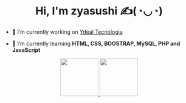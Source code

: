 <h1 align="center">Hi, I'm zyasushi ✍(◔◡◔)</h1>

- 🔭 I’m currently working on [Ydeal Tecnologia](https://www.ydealtecnologia.com.br/)

- 🌱 I’m currently learning **HTML, CSS, BOOSTRAP, MySQL, PHP and JavaScript**

<div align="center">
    <a href="https://github.com/zyasuhsi">
    <img height="100em" src="https://github-readme-stats.vercel.app/api?username=zyasushi&show_icons=true&include_all_commits=true&count_private=true&theme=dracula">
    <img height="100em" src="https://github-readme-stats.vercel.app/api/top-langs/?username=zyasushi&layout=compact&langs_count=7&theme=dracula">
</div>

